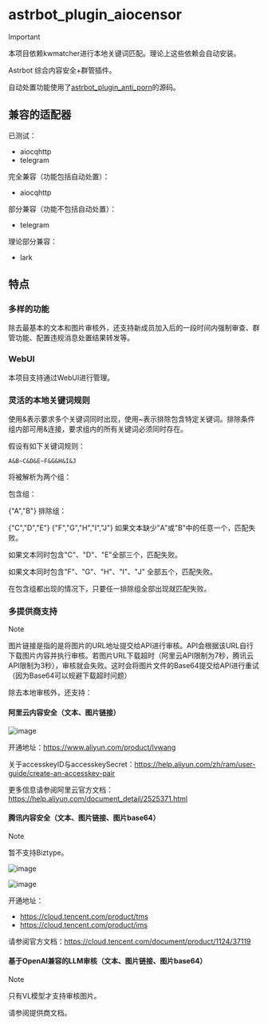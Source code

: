# astrbot_plugin_aiocensor

> [!important]
> 本项目依赖kwmatcher进行本地关键词匹配。理论上这些依赖会自动安装。

Astrbot 综合内容安全+群管插件。

自动处置功能使用了[astrbot_plugin_anti_porn](https://github.com/zouyonghe/astrbot_plugin_anti_porn)的源码。

## 兼容的适配器

已测试：

- aiocqhttp
- telegram

完全兼容（功能包括自动处置）：

- aiocqhttp

部分兼容（功能不包括自动处置）：

- telegram

理论部分兼容：

- lark

## 特点

### 多样的功能

除去最基本的文本和图片审核外，还支持新成员加入后的一段时间内强制审查、群管功能、配置违规消息处置结果转发等。

### WebUI

本项目支持通过WebUI进行管理。

### 灵活的本地关键词规则

使用&表示要求多个关键词同时出现，使用~表示排除包含特定关键词。排除条件组内部可用&连接，要求组内的所有关键词必须同时存在。

假设有如下关键词规则：

`A&B~C&D&E~F&G&H&I&J`

将被解析为两个组：

包含组：

{"A","B"}
排除组：

{"C","D","E"}
{"F","G","H","I","J"}
如果文本缺少"A"或"B"中的任意一个，匹配失败。

如果文本同时包含"C"、"D"、"E"全部三个，匹配失败。

如果文本同时包含"F"、"G"、"H"、"I"、"J" 全部五个，匹配失败。

在包含组都出现的情况下，只要任一排除组全部出现就匹配失败。

### 多提供商支持

> [!note]
> 图片链接是指的是将图片的URL地址提交给API进行审核。API会根据该URL自行下载图片内容并执行审核。若图片URL下载超时（阿里云API限制为7秒，腾讯云API限制为3秒），审核就会失败。这时会将图片文件的Base64提交给API进行重试（因为Base64可以规避下载超时问题）

除去本地审核外，还支持：

#### 阿里云内容安全（文本、图片链接）

![image](https://github.com/user-attachments/assets/d2936efc-5cb8-4855-96a2-238d538d8fe4)

开通地址：<https://www.aliyun.com/product/lvwang>

关于accesskeyID与accesskeySecret：<https://help.aliyun.com/zh/ram/user-guide/create-an-accesskey-pair>

更多信息请参阅阿里云官方文档：<https://help.aliyun.com/document_detail/2525371.html>

#### 腾讯内容安全（文本、图片链接、图片base64）

> [!note]
> 暂不支持Biztype。

![image](https://github.com/user-attachments/assets/52e57412-47fd-480a-b799-d42cc17e26ac)

![image](https://github.com/user-attachments/assets/308db025-98e5-4bae-94b4-c58d8e73ac01)

开通地址：

- <https://cloud.tencent.com/product/tms>
- <https://cloud.tencent.com/product/ims>

请参阅官方文档：<https://cloud.tencent.com/document/product/1124/37119>

#### 基于OpenAI兼容的LLM审核（文本、图片链接、图片base64）

> [!note]
> 只有VL模型才支持审核图片。

请参阅提供商文档。

